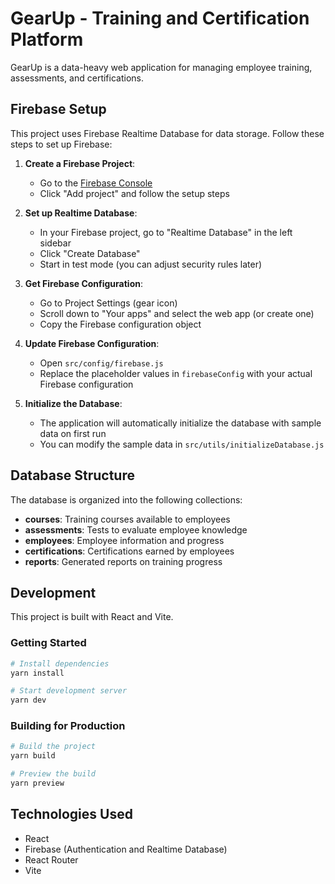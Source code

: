 # GearUp - Training and Certification Platform

GearUp is a data-heavy web application for managing employee training, assessments, and certifications.

## Firebase Setup

This project uses Firebase Realtime Database for data storage. Follow these steps to set up Firebase:

1. **Create a Firebase Project**:
   - Go to the [Firebase Console](https://console.firebase.google.com/)
   - Click "Add project" and follow the setup steps

2. **Set up Realtime Database**:
   - In your Firebase project, go to "Realtime Database" in the left sidebar
   - Click "Create Database"
   - Start in test mode (you can adjust security rules later)

3. **Get Firebase Configuration**:
   - Go to Project Settings (gear icon)
   - Scroll down to "Your apps" and select the web app (or create one)
   - Copy the Firebase configuration object

4. **Update Firebase Configuration**:
   - Open `src/config/firebase.js`
   - Replace the placeholder values in `firebaseConfig` with your actual Firebase configuration

5. **Initialize the Database**:
   - The application will automatically initialize the database with sample data on first run
   - You can modify the sample data in `src/utils/initializeDatabase.js`

## Database Structure

The database is organized into the following collections:

- **courses**: Training courses available to employees
- **assessments**: Tests to evaluate employee knowledge
- **employees**: Employee information and progress
- **certifications**: Certifications earned by employees
- **reports**: Generated reports on training progress

## Development

This project is built with React and Vite.

### Getting Started

```bash
# Install dependencies
yarn install

# Start development server
yarn dev
```

### Building for Production

```bash
# Build the project
yarn build

# Preview the build
yarn preview
```

## Technologies Used

- React
- Firebase (Authentication and Realtime Database)
- React Router
- Vite
